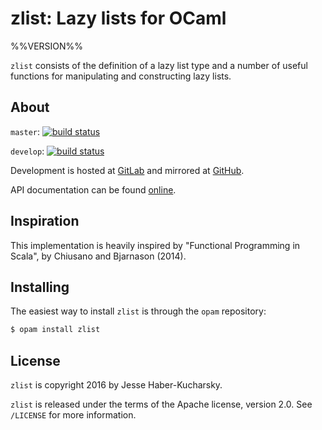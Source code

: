 # zlist: Lazy lists for OCaml

%%VERSION%%

`zlist` consists of the definition of a lazy list type and a number of useful functions for manipulating and constructing lazy lists.

## About

`master`: [![build status](https://gitlab.com/jhaberku/Zlist/badges/master/build.svg)](https://gitlab.com/jhaberku/Zlist/commits/master)

`develop`: [![build status](https://gitlab.com/jhaberku/Zlist/badges/develop/build.svg)](https://gitlab.com/jhaberku/Zlist/commits/develop)

Development is hosted at [GitLab](https://gitlab.com/jhaberku/Zlist) and mirrored at [GitHub](https://github.com/hakuch/Zlist).

API documentation can be found [online](http://jhaberku.gitlab.io/Zlist/zlist/Zlist).

## Inspiration

This implementation is heavily inspired by "Functional Programming in Scala", by Chiusano and Bjarnason (2014).

## Installing

The easiest way to install `zlist` is through the `opam` repository:

```bash
$ opam install zlist
```

## License

`zlist` is copyright 2016 by Jesse Haber-Kucharsky.

`zlist` is released under the terms of the Apache license, version 2.0. See
`/LICENSE` for more information.
